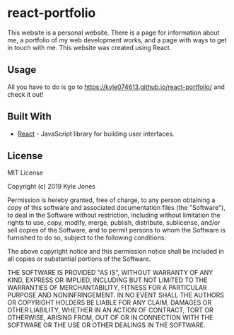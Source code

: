 # react-portfolio

This website is a personal website. There is a page for information about me, a portfolio of my web development works, and a page with ways to get in touch with me. This website was created using React.

## Usage

All you have to do is go to https://kyle074613.github.io/react-portfolio/ and check it out!

## Built With

* [React](https://reactjs.org/) - JavaScript library for building user interfaces.

## License

MIT License

Copyright (c) 2019 Kyle Jones

Permission is hereby granted, free of charge, to any person obtaining a copy
of this software and associated documentation files (the "Software"), to deal
in the Software without restriction, including without limitation the rights
to use, copy, modify, merge, publish, distribute, sublicense, and/or sell
copies of the Software, and to permit persons to whom the Software is
furnished to do so, subject to the following conditions:

The above copyright notice and this permission notice shall be included in all
copies or substantial portions of the Software.

THE SOFTWARE IS PROVIDED "AS IS", WITHOUT WARRANTY OF ANY KIND, EXPRESS OR
IMPLIED, INCLUDING BUT NOT LIMITED TO THE WARRANTIES OF MERCHANTABILITY,
FITNESS FOR A PARTICULAR PURPOSE AND NONINFRINGEMENT. IN NO EVENT SHALL THE
AUTHORS OR COPYRIGHT HOLDERS BE LIABLE FOR ANY CLAIM, DAMAGES OR OTHER
LIABILITY, WHETHER IN AN ACTION OF CONTRACT, TORT OR OTHERWISE, ARISING FROM,
OUT OF OR IN CONNECTION WITH THE SOFTWARE OR THE USE OR OTHER DEALINGS IN THE
SOFTWARE.
